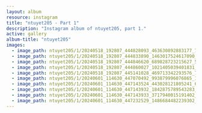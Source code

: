 ```yaml
---
layout: album
resource: instagram
title: "ntuyet205 - Part 1"
description: "Instagram album of ntuyet205, part 1."
active: gallery
album-title: "ntuyet205"
images:
  - image_path: ntuyet205/1/20240518_192807_444828093_463630892883177_747099083341126109_n.jpg
  - image_path: ntuyet205/1/20240518_192807_444833890_1463017524617090_3582473756333627739_n.jpg
  - image_path: ntuyet205/1/20240518_192807_444846620_689828723215627_5092870634252426778_n.jpg
  - image_path: ntuyet205/1/20240518_192807_444860027_1021405039401831_2749737933594961790_n.jpg
  - image_path: ntuyet205/1/20240518_192807_445141028_469713342293576_7023443211256344979_n.jpg
  - image_path: ntuyet205/1/20240601_114630_447070492_993879996076865_137780327191373522_n.jpg
  - image_path: ntuyet205/1/20240601_114630_447143524_443028121805241_6710142910983571985_n.jpg
  - image_path: ntuyet205/1/20240601_114630_447143932_1842875789543283_59010542816992264_n.jpg
  - image_path: ntuyet205/1/20240601_114630_447143933_3717940015191402_3511152810217805316_n.jpg
  - image_path: ntuyet205/1/20240601_114630_447232529_1486684482239302_4334126192384233449_n.jpg
---
```

